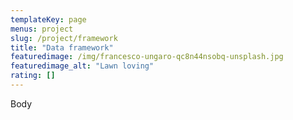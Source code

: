 ```yaml
---
templateKey: page
menus: project
slug: /project/framework
title: "Data framework"
featuredimage: /img/francesco-ungaro-qc8n44nsobq-unsplash.jpg
featuredimage_alt: "Lawn loving"
rating: []
---
```

Body